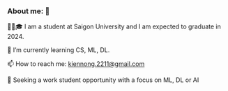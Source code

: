 ### About me: 👋

🧑‍🎓🎓 I am a student at Saigon University and I am expected to graduate in 2024.

🌱 I’m currently learning CS, ML, DL.

📫 How to reach me: kiennong.2211@gmail.com

👜 Seeking a work student opportunity with a focus on ML, DL or AI
